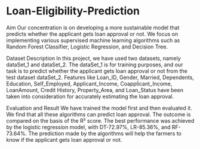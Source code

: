# Loan-Eligibility-Prediction
Aim
Our concentration is on developing a more sustainable model that predicts whether the applicant gets loan approval or not. We focus on implementing various supervised machine learning algorithms such as Random Forest Classifier, Logistic Regression, and Decision Tree.

Dataset Description
In this project, we have used two datasets, namely dataSet_1 and dataSet_2. The dataSet_1 is for training purposes, and our task is to predict whether the applicant gets loan approval or not from the test dataset dataSet_2. Features like Loan_ID, Gender, Married, Dependents, Education, Self_Employed, Applicant_Income, Coapplicant_Income, LoanAmount, Credit History, Property_Area, and Loan_Status have been taken into consideration for accurately estimating the loan approval.

Evaluation and Result
We have trained the model first and then evaluated it. We find that all these algorithms can predict loan approval. The outcome is compared on the basis of the R² score. The best performance was achieved by the logistic regression model, with DT-72.97%, LR-85.36%, and RF-73.64%. The prediction made by the algorithms will help the farmers to know if the applicant gets loan approval or not.
